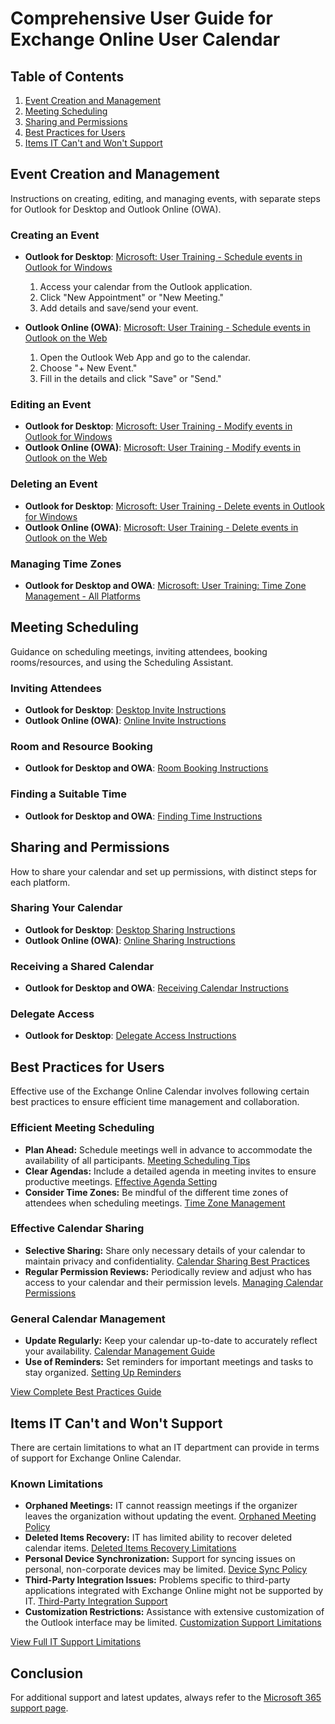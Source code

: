 # Comprehensive User Guide for Exchange Online User Calendar

## Table of Contents
1. [Event Creation and Management](#event-creation-and-management)
2. [Meeting Scheduling](#meeting-scheduling)
3. [Sharing and Permissions](#sharing-and-permissions)
4. [Best Practices for Users](#best-practices-for-users)
5. [Items IT Can't and Won't Support](#items-it-cant-and-wont-support)

## Event Creation and Management
Instructions on creating, editing, and managing events, with separate steps for Outlook for Desktop and Outlook Online (OWA).

### Creating an Event
- **Outlook for Desktop**: [Microsoft: User Training - Schedule events in Outlook for Windows](https://support.microsoft.com/en-us/office/schedule-events-in-outlook-for-windows-dee84520-3c7f-45a1-990b-98bbeca7ec31)
  1. Access your calendar from the Outlook application.
  2. Click "New Appointment" or "New Meeting."
  3. Add details and save/send your event.
     
- **Outlook Online (OWA)**: [Microsoft: User Training - Schedule events in Outlook on the Web](https://support.microsoft.com/en-us/office/schedule-events-in-outlook-on-the-web-95304ab3-9596-46b8-bd8b-2d0532404d6b)
  1. Open the Outlook Web App and go to the calendar.
  2. Choose "+ New Event."
  3. Fill in the details and click "Save" or "Send."

### Editing an Event
- **Outlook for Desktop**: [Microsoft: User Training - Modify events in Outlook for Windows](https://support.microsoft.com/en-us/office/change-an-appointment-meeting-or-event-in-outlook-29b44f7a-8938-4b99-b98d-3efcf45f7613#ID0EBBD=Classic_Outlook)
- **Outlook Online (OWA)**: [Microsoft: User Training - Modify events in Outlook on the Web](https://support.microsoft.com/en-us/office/create-modify-or-delete-a-meeting-request-or-appointment-in-outlook-on-the-web-6283f744-4ce1-470e-9d6b-96fa94e52996#:~:text=Modify%20a%20meeting%20or%20appointment%3A%201%20At%20the,Send%20if%20this%20is%20a%20meeting%20with%20attendees.)

### Deleting an Event
- **Outlook for Desktop**: [Microsoft: User Training - Delete events in Outlook for Windows](https://support.microsoft.com/en-us/office/delete-an-appointment-or-a-meeting-2703bfdb-9a07-4396-be3b-a9f79438455b#:~:text=1%20At%20the%20bottom%20of%20the%20screen%2C%20click,choose%20to%20delete%20the%20Occurrence%20or%20the%20Series.)
- **Outlook Online (OWA)**: [Microsoft: User Training - Delete events in Outlook on the Web](https://support.microsoft.com/en-us/office/create-modify-or-delete-a-meeting-request-or-appointment-in-outlook-on-the-web-6283f744-4ce1-470e-9d6b-96fa94e52996)

### Managing Time Zones
- **Outlook for Desktop and OWA**: [Microsoft: User Training: Time Zone Management - All Platforms](https://support.microsoft.com/en-us/office/add-remove-or-change-time-zones-5ab3e10e-5a6c-46af-ab48-156fedf70c04#ID0EBBD=Windows_(newer_versions))

## Meeting Scheduling
Guidance on scheduling meetings, inviting attendees, booking rooms/resources, and using the Scheduling Assistant.

### Inviting Attendees
- **Outlook for Desktop**: [Desktop Invite Instructions](#link-to-microsoft-desktop-invite-instructions)
- **Outlook Online (OWA)**: [Online Invite Instructions](#link-to-microsoft-online-invite-instructions)

### Room and Resource Booking
- **Outlook for Desktop and OWA**: [Room Booking Instructions](#link-to-microsoft-room-booking-instructions)

### Finding a Suitable Time
- **Outlook for Desktop and OWA**: [Finding Time Instructions](#link-to-microsoft-finding-time-instructions)

## Sharing and Permissions
How to share your calendar and set up permissions, with distinct steps for each platform.

### Sharing Your Calendar
- **Outlook for Desktop**: [Desktop Sharing Instructions](#link-to-microsoft-desktop-sharing-instructions)
- **Outlook Online (OWA)**: [Online Sharing Instructions](#link-to-microsoft-online-sharing-instructions)

### Receiving a Shared Calendar
- **Outlook for Desktop and OWA**: [Receiving Calendar Instructions](#link-to-microsoft-receiving-calendar-instructions)

### Delegate Access
- **Outlook for Desktop**: [Delegate Access Instructions](#link-to-microsoft-delegate-access-instructions)

## Best Practices for Users
Effective use of the Exchange Online Calendar involves following certain best practices to ensure efficient time management and collaboration.

### Efficient Meeting Scheduling
- **Plan Ahead:** Schedule meetings well in advance to accommodate the availability of all participants. [Meeting Scheduling Tips](#link-to-microsoft-meeting-scheduling-tips)
- **Clear Agendas:** Include a detailed agenda in meeting invites to ensure productive meetings. [Effective Agenda Setting](#link-to-microsoft-effective-agenda-setting)
- **Consider Time Zones:** Be mindful of the different time zones of attendees when scheduling meetings. [Time Zone Management](#link-to-microsoft-time-zone-management)

### Effective Calendar Sharing
- **Selective Sharing:** Share only necessary details of your calendar to maintain privacy and confidentiality. [Calendar Sharing Best Practices](#link-to-microsoft-calendar-sharing-best-practices)
- **Regular Permission Reviews:** Periodically review and adjust who has access to your calendar and their permission levels. [Managing Calendar Permissions](#link-to-microsoft-managing-calendar-permissions)

### General Calendar Management
- **Update Regularly:** Keep your calendar up-to-date to accurately reflect your availability. [Calendar Management Guide](#link-to-microsoft-calendar-management-guide)
- **Use of Reminders:** Set reminders for important meetings and tasks to stay organized. [Setting Up Reminders](#link-to-microsoft-setting-up-reminders)

[View Complete Best Practices Guide](#link-to-microsoft-best-practices-guide)

## Items IT Can't and Won't Support
There are certain limitations to what an IT department can provide in terms of support for Exchange Online Calendar.

### Known Limitations
- **Orphaned Meetings:** IT cannot reassign meetings if the organizer leaves the organization without updating the event. [Orphaned Meeting Policy](#link-to-microsoft-orphaned-meeting-policy)
- **Deleted Items Recovery:** IT has limited ability to recover deleted calendar items. [Deleted Items Recovery Limitations](#link-to-microsoft-deleted-items-recovery-limitations)
- **Personal Device Synchronization:** Support for syncing issues on personal, non-corporate devices may be limited. [Device Sync Policy](#link-to-microsoft-device-sync-policy)
- **Third-Party Integration Issues:** Problems specific to third-party applications integrated with Exchange Online might not be supported by IT. [Third-Party Integration Support](#link-to-microsoft-third-party-integration-support)
- **Customization Restrictions:** Assistance with extensive customization of the Outlook interface may be limited. [Customization Support Limitations](#link-to-microsoft-customization-support-limitations)

[View Full IT Support Limitations](#link-to-microsoft-it-support-limitations)

## Conclusion
For additional support and latest updates, always refer to the [Microsoft 365 support page](https://support.microsoft.com/office).
